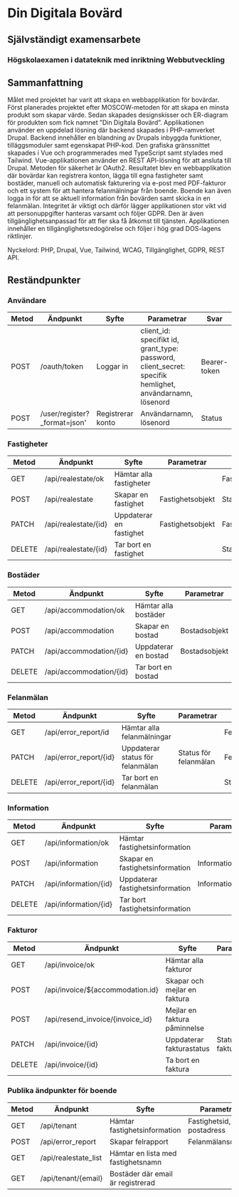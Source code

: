 # Din Digitala Bovärd
## Självständigt examensarbete
### Högskolaexamen i datateknik med inriktning Webbutveckling

## Sammanfattning
Målet med projektet har varit att skapa en webbapplikation för bovärdar. Först planerades projektet efter MOSCOW-metoden för att skapa en minsta produkt som skapar värde. Sedan skapades designskisser och ER-diagram för produkten som fick namnet ”Din Digitala Bovärd”. Applikationen använder en uppdelad lösning där backend skapades i PHP-ramverket Drupal. Backend innehåller en blandning av Drupals inbyggda funktioner, tilläggsmoduler samt egenskapat PHP-kod. Den grafiska gränssnittet skapades i Vue och programmerades med TypeScript samt stylades med Tailwind. Vue-applikationen använder en REST API-lösning för att ansluta till Drupal. Metoden för säkerhet är OAuth2. Resultatet blev en webbapplikation där bovärdar kan registrera konton, lägga till egna fastigheter samt bostäder, manuell och automatisk fakturering via e-post med PDF-fakturor och ett system för att hantera felanmälningar från boende. Boende kan även logga in för att se aktuell information från bovärden samt skicka in en felanmälan. Integritet är viktigt och därför lägger applikationen stor vikt vid att personuppgifter hanteras varsamt och följer GDPR. Den är även tillgänglighetsanpassad för att fler ska få åtkomst till tjänsten. Applikationen innehåller en tillgänglighetsredogörelse och följer i hög grad DOS-lagens riktlinjer.

Nyckelord: PHP, Drupal, Vue, Tailwind, WCAG, Tillgänglighet, GDPR, REST API.






## Reständpunkter

### Användare
|Metod  |Ändpunkt                         |Syfte                 |Parametrar                                                                                               |Svar                                  |
|-------|---------------------------------|----------------------|---------------------------------------------------------------------------------------------------------|--------------------------------------|
|POST   |/oauth/token                     |Loggar in             |client_id: specifikt id, grant_type: password, client_secret: specifik hemlighet, användarnamn, lösenord |Bearer-token                          |
|POST   |/user/register?_format=json'     |Registrerar konto     |Användarnamn, lösenord                                                                                   |Status                                |

### Fastigheter
|Metod  |Ändpunkt                       |Syfte                    |Parametrar                                                                                     |Svar                                  |
|-------|-------------------------------|-------------------------|-----------------------------------------------------------------------------------------------|--------------------------------------|
|GET    |/api/realestate/ok             |Hämtar alla fastigheter  |                                                                                               |Fastighetsobjekt                      |
|POST   |/api/realestate                |Skapar en fastighet      |Fastighetsobjekt                                                                               |Status                                |
|PATCH  |/api/realestate/{id}           |Uppdaterar en fastighet  |Fastighetsobjekt                                                                               |Fastighetsobjekt                      |
|DELETE |/api/realestate/{id}           |Tar bort en fastighet    |                                                                                               |Status                                |

### Bostäder
|Metod  |Ändpunkt                       |Syfte                    |Parametrar                                                                             |Svar                                  |
|-------|-------------------------------|-------------------------|---------------------------------------------------------------------------------------|--------------------------------------|
|GET    |/api/accommodation/ok          |Hämtar alla bostäder     |                                                                                       |Bostadsobjekt                         |
|POST   |/api/accommodation             |Skapar en bostad         |Bostadsobjekt                                                                          |Status                                |
|PATCH  |/api/accommodation/{id}        |Uppdaterar en bostad     |Bostadsobjekt                                                                          |Bostadssobjekt                        |
|DELETE |/api/accommodation/{id}        |Tar bort en bostad       |                                                                                       |Status                                |

### Felanmälan
|Metod  |Ändpunkt                       |Syfte                               |Parametrar                                                                  |Svar                                  |
|-------|-------------------------------|------------------------------------|----------------------------------------------------------------------------|--------------------------------------|
|GET    |/api/error_report/id           |Hämtar alla felanmälningar          |                                                                            |Felanmälansobjekt                     |
|PATCH  |/api/error_report/{id}         |Uppdaterar status för felanmälan    |Status för felanmälan                                                       |Felanmälansobjekt                     |
|DELETE |/api/error_report/{id}         |Tar bort en felanmälan              |                                                                            |Status                                |

### Information
|Metod  |Ändpunkt                       |Syfte                               |Parametrar                                                                  |Svar                                  |
|-------|-------------------------------|------------------------------------|----------------------------------------------------------------------------|--------------------------------------|
|GET    |/api/information/ok            |Hämtar fastighetsinformation        |                                                                            |Informationsobjekt                    |
|POST   |/api/information               |Skapar en fastighetsinformation     |Informationsobjekt                                                          |Status                                |
|PATCH  |/api/information/{id}          |Uppdaterar fastighetsinformation    |Informationsobjekt                                                          |Informationsobjekt                    |
|DELETE |/api/information/{id}          |Tar bort fastighetsinformation      |                                                                            |Status                                |

### Fakturor
|Metod  |Ändpunkt                         |Syfte                               |Parametrar                                                                  |Svar                                  |
|-------|---------------------------------|------------------------------------|----------------------------------------------------------------------------|--------------------------------------|
|GET    |/api/invoice/ok                  |Hämtar alla fakturor                |                                                                            |Informationsobjekt                    |
|POST   |/api/invoice/${accommodation.id} |Skapar och mejlar en faktura        |                                                                            |Status                                |
|POST   |/api/resend_invoice/{invoice_id} |Mejlar en faktura påminnelse       |                                                                            |Informationsobjekt                    |
|PATCH  |/api/invoice/{id}                |Uppdaterar fakturastatus            |Status för fakturan                                                         |Status                                |
|DELETE |/api/invoice/{id}                |Ta bort en faktura                  |                                                                            |Status                                |

### Publika ändpunkter för boende
|Metod  |Ändpunkt                       |Syfte                               |Parametrar                                                                  |Svar                                  |
|-------|-------------------------------|------------------------------------|----------------------------------------------------------------------------|--------------------------------------|
|GET    |/api/tenant                    |Hämtar fastighetsinformation        |Fastighetsid, e-postadress                                                  |Status                                |
|POST   |/api/error_report              |Skapar felrapport                   |Felanmälansobjekt                                                           |Status                                |
|GET    |/api/realestate_list           |Hämtar en lista med fastighetsnamn  |                                                                            |Status                                |
|GET    |/api/tenant/{email}            |Bostäder där email är registrerad   |                                                                            |Status                                |
